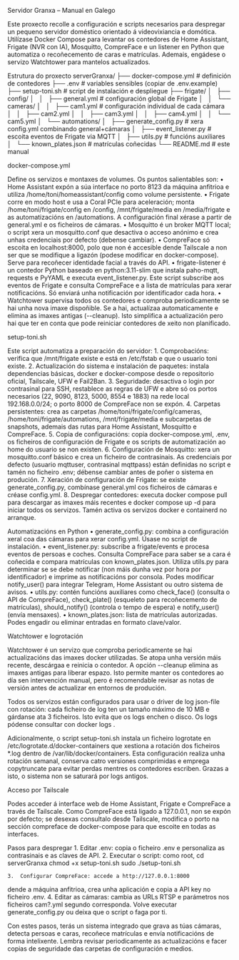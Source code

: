 Servidor Granxa – Manual en Galego

Este proxecto recolle a configuración e scripts necesarios para
despregar un pequeno servidor doméstico orientado á videovixiancia e
domótica.  Utilízase Docker Compose para levantar os
contedores de Home Assistant, Frigate (NVR con IA), Mosquitto,
CompreFace e un listener en Python que automatiza o recoñecemento de
caras e matrículas.  Ademais, engádese o servizo Watchtower para
mantelos actualizados.

Estrutura do proxecto
serverGranxa/
├── docker-compose.yml        # definición de contedores
├── .env                      # variables sensibles (copiar de .env.example)
├── setup-toni.sh            # script de instalación e despliegue
├── frigate/
│   ├── config/
│   │   ├── general.yml       # configuración global de Frigate
│   │   └── cameras/
│   │       ├── cam1.yml      # configuración individual de cada cámara
│   │       ├── cam2.yml
│   │       ├── cam3.yml
│   │       ├── cam4.yml
│   │       └── cam5.yml
│   └── automations/
│       ├── generate_config.py # xera config.yml combinando general+cámaras
│       ├── event_listener.py  # escoita eventos de Frigate via MQTT
│       ├── utils.py           # funcións auxiliares
│       └── known_plates.json  # matrículas coñecidas
└── README.md                # este manual

docker-compose.yml

Define os servizos e montaxes de volumes.  Os puntos salientables son:
	•	Home Assistant expón a súa interface no porto 8123 da máquina
anfitrioa e utiliza /home/toni/homeassistant/config como volume
persistente.
	•	Frigate corre en modo host e usa a Coral PCIe para
aceleración; monta /home/toni/frigate/config en /config,
/mnt/frigate/media en /media/frigate e as automatizacións en
/automations.  A configuración final xérase a partir de
general.yml e os ficheiros de cámaras.
	•	Mosquitto é un broker MQTT local; o script xera un
mosquitto.conf que desactiva o acceso anónimo e crea unhas
credenciais por defecto (debense cambiar).
	•	CompreFace só escoita en localhost:8000, polo que non é
accesible dende Tailscale a non ser que se modifique a ligazón
(podese modificar en docker-compose).  Serve para recoñecer
identidade facial a través do API.
	•	frigate-listener é un contedor Python baseado en
python:3.11-slim que instala paho-mqtt, requests e
PyYAML e executa event_listener.py.  Este script subscribe
aos eventos de Frigate e consulta CompreFace e a lista de
matrículas para xerar notificacións.  Só enviará unha
notificación por identificador cada hora.
	•	Watchtower supervisa todos os contedores e comproba periodicamente se hai
unha nova imaxe dispoñible.  Se a hai, actualízaa automaticamente e
elimina as imaxes antigas (--cleanup).  Isto simplifica a
actualización pero hai que ter en conta que pode reiniciar
contedores de xeito non planificado.

setup-toni.sh

Este script automatiza a preparación do servidor:
	1.	Comprobacións: verifica que /mnt/frigate existe e está en
/etc/fstab e que o usuario toni existe.
	2.	Actualización do sistema e instalación de paquetes: instala
dependencias básicas, docker e docker-compose desde o repositorio
oficial, Tailscale, UFW e Fail2Ban.
	3.	Seguridade: desactiva o login por contrasinal para SSH,
restablece as regras de UFW e abre só os portos necesarios
(22, 9090, 8123, 5000, 8554 e 1883) na rede local
192.168.0.0/24; o porto 8000 de CompreFace non se expón.
	4.	Carpetas persistentes: crea as carpetas
/home/toni/frigate/config/cameras, /home/toni/frigate/automations,
/mnt/frigate/media e subcarpetas de snapshots, ademais das rutas
para Home Assistant, Mosquitto e CompreFace.
	5.	Copia de configuracións: copia docker-compose.yml, .env,
os ficheiros de configuración de Frigate e os scripts de
automatización ao home do usuario se non existen.
	6.	Configuración de Mosquitto: xera un mosquitto.conf básico e
crea un ficheiro de contrasinais.  As credenciais por defecto
(usuario mqttuser, contrasinal mqttpass) están definidas no
script e tamén no ficheiro .env; débense cambiar antes de poñer o
sistema en produción.
	7.	Xeración de configuración de Frigate: se existe
generate_config.py, combínase general.yml cos ficheiros de
cámaras e créase config.yml.
	8.	Despregar contedores: executa docker compose pull para
descargar as imaxes máis recentes e docker compose up -d para
iniciar todos os servizos.  Tamén activa os servizos docker e
containerd no arranque.

Automatizacións en Python
	•	generate_config.py: combina a configuración xeral coa das
cámaras para xerar config.yml.  Úsase no script de instalación.
	•	event_listener.py: subscribe a frigate/events e procesa
eventos de persoas e coches.  Consulta CompreFace para saber se a
cara é coñecida e compara matrículas con
known_plates.json.  Utiliza utils.py para determinar se se
debe notificar (non máis dunha vez por hora por identificador) e
imprime as notificacións por consola.  Podes modificar
notify_user() para integrar Telegram, Home Assistant ou outro
sistema de avisos.
	•	utils.py: contén funcións auxiliares como
check_face() (consulta o API de CompreFace),
check_plate() (esqueleto para recoñecemento de matrículas),
should_notify() (controla o tempo de espera) e
notify_user() (envía mensaxes).
	•	known_plates.json: lista de matrículas autorizadas.  Podes
engadir ou eliminar entradas en formato clave/valor.

Watchtower e logrotación

Watchtower é un servizo que comproba periodicamente se hai
actualizacións das imaxes docker utilizadas.  Se atopa unha versión
máis recente, descárgaa e reinicia o contedor.  A opción
--cleanup elimina as imaxes antigas para liberar espazo.  Isto
permite manter os contedores ao día sen intervención manual, pero é
recomendable revisar as notas de versión antes de actualizar en
entornos de produción.

Todos os servizos están configurados para usar o driver de log
json-file con rotación: cada ficheiro de log ten un tamaño
máximo de 10 MB e gárdanse ata 3 ficheiros.  Isto evita que os logs
enchen o disco.  Os logs pódense consultar con docker logs <contedor>.

Adicionalmente, o script setup-toni.sh instala un ficheiro
logrotate en /etc/logrotate.d/docker-containers que xestiona a
rotación dos ficheiros *.log dentro de /var/lib/docker/containers.
Esta configuración realiza unha rotación semanal, conserva catro
versiones comprimidas e emprega copytruncate para evitar perdas
mentres os contedores escriben.  Grazas a isto, o sistema non se
saturará por logs antigos.

Acceso por Tailscale

Podes acceder á interface web de Home Assistant, Frigate e
CompreFace a través de Tailscale.  Como CompreFace está ligado a
127.0.0.1, non se expón por defecto; se desexas consultalo desde
Tailscale, modifica o porto na sección compreface de
docker-compose para que escoite en todas as interfaces.

Pasos para despregar
	1.	Editar .env: copia o ficheiro .env e personaliza as
contrasinais e as claves de API.
	2.	Executar o script: como root,
cd serverGranxa
chmod +x setup-toni.sh
sudo ./setup-toni.sh

	3.	Configurar CompreFace: accede a http://127.0.0.1:8000
dende a máquina anfitrioa, crea unha aplicación e copia a API key
no ficheiro .env.
	4.	Editar as cámaras: cambia as URLs RTSP e parámetros nos
ficheiros cam?.yml segundo corresponda.  Volve executar
generate_config.py ou deixa que o script o faga por ti.

Con estes pasos, terás un sistema integrado que grava as túas cámaras,
detecta persoas e caras, recoñece matrículas e envía notificacións de
forma intelixente.  Lembra revisar periodicamente as actualizacións e
facer copias de seguridade das carpetas de configuración e medios.
